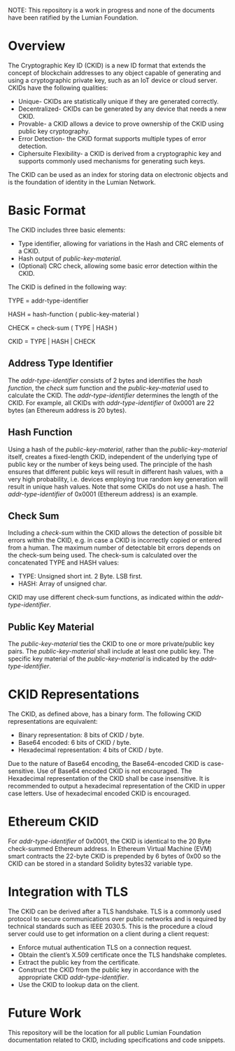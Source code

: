NOTE:	This repository is a work in progress and none of the documents have been ratified by the Lumian Foundation.

# Overview

The Cryptographic Key ID (CKID) is a new ID format that extends the concept of blockchain addresses to any object capable of generating and using a cryptographic private key, such as an IoT device or cloud server.  CKIDs have the following qualities:

* Unique- CKIDs are statistically unique if they are generated correctly.
* Decentralized- CKIDs can be generated by any device that needs a new CKID.  
* Provable-  a CKID allows a device to prove ownership of the CKID using public key cryptography.
* Error Detection- the CKID format supports multiple types of error detection.
* Ciphersuite Flexibility- a CKID is derived from a cryptographic key and supports commonly used mechanisms for generating such keys.

The CKID can be used as an index for storing data on electronic objects and is the foundation of identity in the Lumian Network.

# Basic Format

The CKID includes three basic elements:

* Type identifier, allowing for variations in the Hash and CRC elements of a CKID.
* Hash output of *public-key-material*.
* (Optional) CRC check, allowing some basic error detection within the CKID.

The CKID is defined in the following way:

TYPE  = addr-type-identifier 

HASH  = hash-function ( public-key-material )

CHECK = check-sum ( TYPE | HASH )

CKID   = TYPE | HASH | CHECK

## Address Type Identifier  

The *addr-type-identifier* consists of 2 bytes and identifies the *hash function*, the *check sum* function and the *public-key-material* used to calculate the CKID.  The *addr-type-identifier* determines the length of the CKID.  For example, all CKIDs with *addr-type-identifier* of 0x0001 are 22 bytes (an Ethereum address is 20 bytes).

## Hash Function

Using a hash of the *public-key-material*, rather than the *public-key-material* itself, creates a fixed-length CKID, independent of the underlying type of public key or the number of keys being used. The principle of the hash ensures that different public keys will result in different hash values, with a very high probability, i.e. devices employing true random key generation will result in unique hash values.  Note that some CKIDs do not use a hash.  The *addr-type-identifier* of 0x0001 (Ethereum address) is an example.

## Check Sum

Including a *check-sum* within the CKID allows the detection of possible bit errors within the CKID, e.g. in case a CKID is incorrectly copied or entered from a human. The maximum number of detectable bit errors depends on the check-sum being used. The check-sum is calculated over the concatenated TYPE and HASH values:

* TYPE: 	Unsigned short int. 2 Byte. LSB first.
* HASH:	Array of unsigned char.

CKID may use  different check-sum functions, as indicated within the *addr-type-identifier*.

## Public Key Material

The *public-key-material* ties the CKID to one or more private/public key pairs. The *public-key-material* shall include at least one public key. The specific key material of the *public-key-material* is indicated by the *addr-type-identifier*.

# CKID Representations

The CKID, as defined above, has a binary form. The following CKID representations are equivalent:

* Binary representation: 	8 bits of CKID / byte.
* Base64 encoded: 	6 bits of CKID / byte.
* Hexadecimal representation: 	4 bits of CKID / byte.

Due to the nature of Base64 encoding, the Base64-encoded CKID is case-sensitive. Use of Base64 encoded CKID is not encouraged. The Hexadecimal representation of the CKID shall be case insensitive. It is recommended to output a hexadecimal representation of the CKID in upper case letters. Use of hexadecimal encoded CKID is encouraged.

# Ethereum CKID

For *addr-type-identifier* of 0x0001, the CKID is identical to the 20 Byte check-summed Ethereum address. In Ethereum Virtual Machine (EVM) smart contracts the 22-byte CKID is prepended by 6 bytes of 0x00 so the CKID can be stored in a standard Solidity bytes32 variable type.

# Integration with TLS

The CKID can be derived after a TLS handshake.  TLS is a commonly used protocol to secure communications over public networks and is required by technical standards such as IEEE 2030.5.  This is the procedure a cloud server could use to get information on a client during a client request:

* Enforce mutual authentication TLS on a connection request.
* Obtain the client’s X.509 certificate once the TLS handshake completes.
* Extract the public key from the certificate.
* Construct the CKID from the public key in accordance with the appropriate CKID *addr-type-identifier*.
* Use the CKID to lookup data on the client.

# Future Work

This repository will be the location for all public Lumian Foundation documentation related to CKID, including specifications and code snippets.
